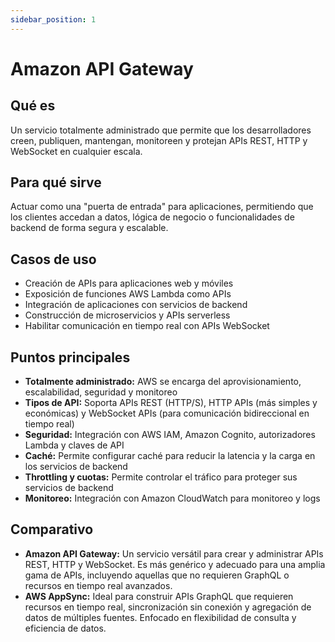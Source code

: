 ```yaml
---
sidebar_position: 1
---
```


# Amazon API Gateway

## Qué es
Un servicio totalmente administrado que permite que los desarrolladores creen, publiquen, mantengan, monitoreen y protejan APIs REST, HTTP y WebSocket en cualquier escala.

## Para qué sirve
Actuar como una "puerta de entrada" para aplicaciones, permitiendo que los clientes accedan a datos, lógica de negocio o funcionalidades de backend de forma segura y escalable.

## Casos de uso
- Creación de APIs para aplicaciones web y móviles
- Exposición de funciones AWS Lambda como APIs
- Integración de aplicaciones con servicios de backend
- Construcción de microservicios y APIs serverless
- Habilitar comunicación en tiempo real con APIs WebSocket

## Puntos principales
- **Totalmente administrado:** AWS se encarga del aprovisionamiento, escalabilidad, seguridad y monitoreo
- **Tipos de API:** Soporta APIs REST (HTTP/S), HTTP APIs (más simples y económicas) y WebSocket APIs (para comunicación bidireccional en tiempo real)
- **Seguridad:** Integración con AWS IAM, Amazon Cognito, autorizadores Lambda y claves de API
- **Caché:** Permite configurar caché para reducir la latencia y la carga en los servicios de backend
- **Throttling y cuotas:** Permite controlar el tráfico para proteger sus servicios de backend
- **Monitoreo:** Integración con Amazon CloudWatch para monitoreo y logs

## Comparativo
- **Amazon API Gateway:** Un servicio versátil para crear y administrar APIs REST, HTTP y WebSocket. Es más genérico y adecuado para una amplia gama de APIs, incluyendo aquellas que no requieren GraphQL o recursos en tiempo real avanzados.
- **AWS AppSync:** Ideal para construir APIs GraphQL que requieren recursos en tiempo real, sincronización sin conexión y agregación de datos de múltiples fuentes. Enfocado en flexibilidad de consulta y eficiencia de datos. 